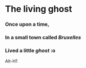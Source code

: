 # The living ghost

### Once upon a time, 
### In a small town called _Bruxelles_ 
### Lived a little *ghost* :o

Alt-H1 
